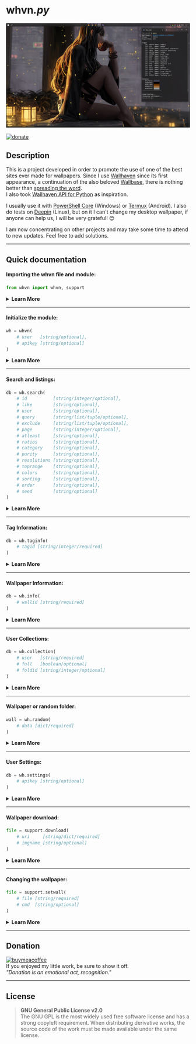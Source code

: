 # whvn<i>.py</i>
![preview](https://raw.githubusercontent.com/F4Jonatas/whvn/main/img/preview.png)
<br>

[![donate](https://img.shields.io/badge/$-donate-ff69b4.svg?style=for-the-badge)](https://www.buymeacoffee.com/jonatasp3)

## Description
This is a project developed in order to promote the use of one of the best sites ever made for wallpapers. Since I use [Wallhaven](https://wallhaven.cc/) since its first appearance, a continuation of the also beloved [Wallbase](https://wallhaven.cc/w/4vd1m4), there is nothing better than [spreading the word](https://wallhaven.cc/faq#What-can-I-do-to-help-out).<br>
I also took [Wallhaven API for Python](https://github.com/Goblenus/WallhavenApi) as inspiration.

I usually use it with [PowerShell Core](https://github.com/PowerShell/PowerShell) (Windows) or [Termux](https://termux.dev/en/) (Android). I also do tests on [Deepin](https://www.deepin.org/index/en) (Linux), but on it I can't change my desktop wallpaper, if anyone can help us, I will be very grateful! :blush:

I am now concentrating on other projects and may take some time to attend to new updates. Feel free to add solutions.

---

## Quick documentation
#### Importing the whvn file and module:
``` python
from whvn import whvn, support
```
<details><summary><strong>Learn More</strong></summary>

| Class | Description |
| :--- | :---: |
| `whvn` | The primordial, where you find the functions to access our beloved site. |
| `support` | A secondary class, which contains functions for downloading and changing our wallpaper. |
</details>

---


#### Initialize the module:
``` python
wh = whvn(
	# user   [string/optional],
	# apikey [string/optional]
)
```
<details><summary><strong>Learn More</strong></summary>

| Parameter | Description |
| --- | --- |
| `user` | To get wallpaper collections. |
| `apikey` | If an [API key](https://wallhaven.cc/help/api#auth) is provided, you will grant it more privileges.<br>To access your settings or the [NSFW](https://wallhaven.cc/rules#Purity) wallpapers, this is required. |
</details>

---


#### Search and listings:
``` python
db = wh.search(
	# id          [string/integer/optional],
	# like        [string/optional],
	# user        [string/optional],
	# query       [string/list/tuple/optional],
	# exclude     [string/list/tuple/optional],
	# page        [string/integer/optional],
	# atleast     [string/optional],
	# ratios      [string/optional],
	# category    [string/optional],
	# purity      [string/optional],
	# resolutions [string/optional],
	# toprange    [string/optional],
	# colors      [string/optional],
	# sorting     [string/optional],
	# order       [string/optional],
	# seed        [string/optional]
)
```
<details><summary><strong>Learn More</strong></summary>

| Parameter | Description |
| --- | --- |
| `id` | Exact tag search.<br>Cannot be combined with `like/query/exclude`. |
| `like` | Find wallpapers with similar tags.<br>Cannot be combined with `id/query/exclude`. |
| `user` | Find user uploads. |
| `query` | Search fuzzily for a tag/keyword.<br>Cannot be combined `with like/id`. |
| `exclude` | Exclude a tag/keyword..<br>Cannot be combined with `like/id`. |
| `page` | Pagination number. |
| `atleast` | Minimum allowed resolution. |
| `ratios` | List of aspect ratios. |
| `category` | Categories `general/anime/people`.<br>Enable categories (1) or disable (0).<br>Default `111`. |
| `purity` | [Purity](https://wallhaven.cc/rules#Purity) `sfw/sketchy/nsfw`. NSFW requires an [API key](https://wallhaven.cc/help/api#auth).<br>Enable categories (1) or disable (0).<br>Default `100`. |
| `resolutions` | Exact [resolution](https://screenresolutiontest.com/) of the wallpaper. |
| `toprange` | Sorts the main list.<br>The `sorting` parameter must be set to `toplist`.<br>Default `1M`. |
| `colors` | Search by [hexadecimal color](https://www.color-hex.com/). |
| `sorting` | Method for sorting the results.<br>It does not contain it in the [original API](https://wallhaven.cc/help/api), but you can also use the `hot` value.<br>Default `date_added`. |
| `order` | Sort order.<br>Default `desc`. |
| `seed` | Optional seed for random results. |
</details>

---


#### Tag Information:
``` python
db = wh.taginfo(
	# tagid [string/integer/required]
)
```
<details><summary><strong>Learn More</strong></summary>

| Parameter | Description |
| --- | --- |
| `tagid` | Get more information about the tag.<br>ID is found in the [tag URL](https://wallhaven.cc/tag/323), or you can also use the full URL. |
</details>

---


#### Wallpaper Information:
``` python
db = wh.info(
	# wallid [string/required]
)
```
<details><summary><strong>Learn More</strong></summary>

| Parameter | Description |
| --- | --- |
| `wallid` | Get more information of the wallpaper.<br>ID is found in the [image URL](https://wallhaven.cc/w/9m92rx), or you can also use the full URL.<br>NSFW wallpapers are blocked for guests. Users can access them by providing their [API key](https://wallhaven.cc/help/api#auth). |
</details>

---


#### User Collections:
``` python
db = wh.collection(
	# user   [string/required]
	# full   [boolean/optional]
	# foldid [string/integer/optional]
)
```
<details><summary><strong>Learn More</strong></summary>

| Parameter | Description |
| --- | --- |
| `user` | User name for search. |
| `full` | Use to get the entire collection, including wallpaper information.<br>Default `False`. |
| `foldid` | Use to get the collection for a particular folder. |
</details>

---


#### Wallpaper or random folder:
``` python
wall = wh.random(
	# data [dict/required]
)
```
<details><summary><strong>Learn More</strong></summary>

| Parameter | Description |
| --- | --- |
| `data` | Value returned by the `whvn.collection` or `whvn.search` method. |
</details>

---


#### User Settings:
``` python
db = wh.settings(
	# apikey [string/optional]
)
```
<details><summary><strong>Learn More</strong></summary>

| Parameter | Description |
| --- | --- |
| `apikey` | To access your settings, if you have not passed when starting the module, this is required. |
</details>

---


#### Wallpaper download:
``` python
file = support.download(
	# uri     [string/dict/required]
	# imgname [string/optional]
)
```
<details><summary><strong>Learn More</strong></summary>

| Parameter | Description |
| --- | --- |
| `uri` | [Image URL](https://wallhaven.cc/w/9m92rx) or wallpaper information `(dict)`, obtained with `whvn.collection` or `whvn.search`, for download. |
| `imgname` | Name and extension for the image.<br>It is downloaded in the same directory as script.<br>Default `whvn.png`. |
</details>

---


#### Changing the wallpaper:
``` python
file = support.setwall(
	# file [string/required]
	# cmd  [string/optional]
)
```
<details><summary><strong>Learn More</strong></summary>

| Parameter | Description |
| --- | --- |
| `file` | Path of the image, returned by the `support.download method`. |
| `cmd` | Setting the wallpaper for Linux environment.<br>As I mentioned above, I can't use it, but I created this possibility for those who can use or modify it.<br>The solution can be found in [pywal](https://github.com/dylanaraps/pywal/blob/master/pywal/wallpaper.py). |
</details>

---

## Donation
[![buymeacoffee](https://media0.giphy.com/media/o7RZbs4KAA6tvM4H6j/200w.webp)](https://www.buymeacoffee.com/jonatasp3)
<br>
If you enjoyed my little work, be sure to show it off.<br>
_"Donation is an emotional act, recognition."_

---


## License
> **GNU General Public License v2.0**<br>
> The GNU GPL is the most widely used free software license and has a strong copyleft requirement. When distributing derivative works, the source code of the work must be made available under the same license.
